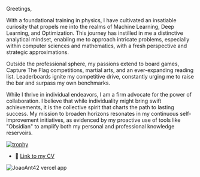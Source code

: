 Greetings,

With a foundational training in physics, I have cultivated an insatiable curiosity that propels me into the realms of Machine Learning, Deep Learning, and Optimization. This journey has instilled in me a distinctive analytical mindset, enabling me to approach intricate problems, especially within computer sciences and mathematics, with a fresh perspective and strategic approximations.

Outside the professional sphere, my passions extend to board games, Capture The Flag competitions, martial arts, and an ever-expanding reading list. Leaderboards ignite my competitive drive, constantly urging me to raise the bar and surpass my own benchmarks.

While I thrive in individual endeavors, I am a firm advocate for the power of collaboration. I believe that while individuality might bring swift achievements, it is the collective spirit that charts the path to lasting success. My mission to broaden horizons resonates in my continuous self-improvement initiatives, as evidenced by my proactive use of tools like "Obsidian" to amplify both my personal and professional knowledge reservoirs.

[![trophy](https://github-profile-trophy.vercel.app/?username=JoaoAnt42&theme=onedark)](https://github.com/ryo-ma/github-profile-trophy)

- 🌱 [Link to my CV](https://app.flowcv.com/resume-feedback/L5bp8wgf2vWM)


<img align="center" src="https://github-readme-stats.vercel.app/api?username=JoaoAnt42&show_icons=true" alt="JoaoAnt42 vercel app"/>

<!---
JoaoAnt42/JoaoAnt42 is a ✨ special ✨ repository because its `README.md` (this file) appears on your GitHub profile. 
You can click the Preview link to take a look at your changes.
--->
